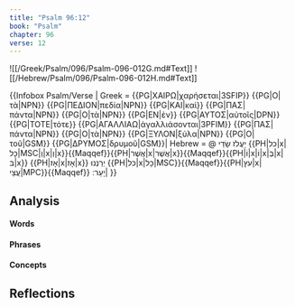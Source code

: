 ```yaml
---
title: "Psalm 96:12"
book: "Psalm"
chapter: 96
verse: 12
---
```

![[/Greek/Psalm/096/Psalm-096-012G.md#Text]]
![[/Hebrew/Psalm/096/Psalm-096-012H.md#Text]]

{{Infobox Psalm/Verse |
  Greek = {{PG|ΧΑΙΡΩ|χαρήσεται|3SFIP}} {{PG|Ο|τὰ|NPN}} {{PG|ΠΕΔΙΟΝ|πεδία|NPN}} {{PG|ΚΑΙ|καὶ}} {{PG|ΠΑΣ|πάντα|NPN}} {{PG|Ο|τὰ|NPN}} {{PG|ΕΝ|ἐν}} {{PG|ΑΥΤΟΣ|αὐτοῖς|DPN}} {{PG|ΤΟΤΕ|τότε}} {{PG|ΑΓΑΛΛΙΑΩ|ἀγαλλιάσονται|3PFIM}} {{PG|ΠΑΣ|πάντα|NPN}} {{PG|Ο|τὰ|NPN}} {{PG|ΞΥΛΟΝ|ξύλα|NPN}} {{PG|Ο|τοῦ|GSM}} {{PG|ΔΡΥΜΟΣ|δρυμοῦ|GSM}}|
  Hebrew = @
יַעֲלֹז
שָׂדַי
{{PH|כל|x|כָל|MSC|וְ|x|וְ|x}}{{Maqqef}}{{PH|אֲשֶׁר|x|אֲשֶׁר|x}}{{Maqqef}}{{PH|וֹ|x|וֹ|x|בְּ|x|בּ|x}} {{PH|אָז|x|אָז|x}}
יְרַנְּנוּ
{{PH|כל|x|כָּל|MSC}}{{Maqqef}}{{PH|עץ|x|עֲצֵי|MPC}}{{Maqqef}}
יָעַר
׃|
}}

## Analysis

#### Words

#### Phrases

#### Concepts

## Reflections
